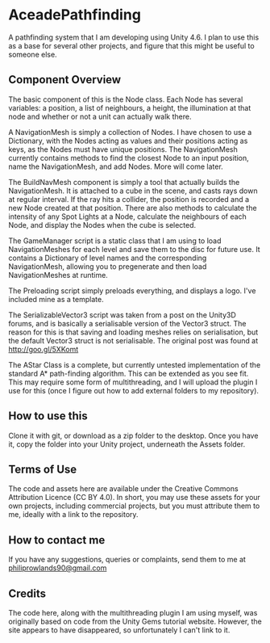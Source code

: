 # AceadePathfinding
A pathfinding system that I am developing using Unity 4.6. I plan to use this as a base for several other projects,
and figure that this might be useful to someone else.

## Component Overview
The basic component of this is the Node class. Each Node has several variables: a position, a list of neighbours, a
height, the illumination at that node and whether or not a unit can actually walk there. 

A NavigationMesh is simply a collection of Nodes. I have chosen to use a Dictionary, with the Nodes acting as values and
their positions acting as keys, as the Nodes must have unique positions. The NavigationMesh currently contains methods to
find the closest Node to an input position, name the NavigationMesh, and add Nodes. More will come later.

The BuildNavMesh component is simply a tool that actually builds the NavigationMesh. It is attached to a cube in the
scene, and casts rays down at regular interval. If the ray hits a collider, the position is recorded and a new Node
created at that position. There are also methods to calculate the intensity of any Spot Lights at a Node, calculate the
neighbours of each Node, and display the Nodes when the cube is selected.

The GameManager script is a static class that I am using to load NavigationMeshes for each level and save them to the
disc for future use. It contains a Dictionary of level names and the corresponding NavigationMesh, allowing you to
pregenerate and then load NavigationMeshes at runtime.

The Preloading script simply preloads everything, and displays a logo. I've included mine as a template.

The SerializableVector3 script was taken from a post on the Unity3D forums, and is basically a serialisable version of
the Vector3 struct. The reason for this is that saving and loading meshes relies on serialisation, but the default Vector3
struct is not serialisable. The original post was found at http://goo.gl/5XKomt

The AStar Class is a complete, but currently untested implementation of the standard A* path-finding algorithm. This can be extended
as you see fit. This may require some form of multithreading, and I will upload the plugin I use for this (once I figure out how to add external folders to my repository).

## How to use this
Clone it with git, or download as a zip folder to the desktop. Once you have it, copy the folder into your Unity project, underneath the Assets folder.

## Terms of Use
The code and assets here are available under the Creative Commons Attribution Licence (CC BY 4.0). In short, you may use
these assets for your own projects, including commercial projects, but you must attribute them to me, ideally with a link to the repository.

## How to contact me
If you have any suggestions, queries or complaints, send them to me at philiprowlands90@gmail.com

## Credits
The code here, along with the multithreading plugin I am using myself, was originally based on code from the Unity Gems tutorial website. However, the site appears to have disappeared, so unfortunately I can't link to it.

